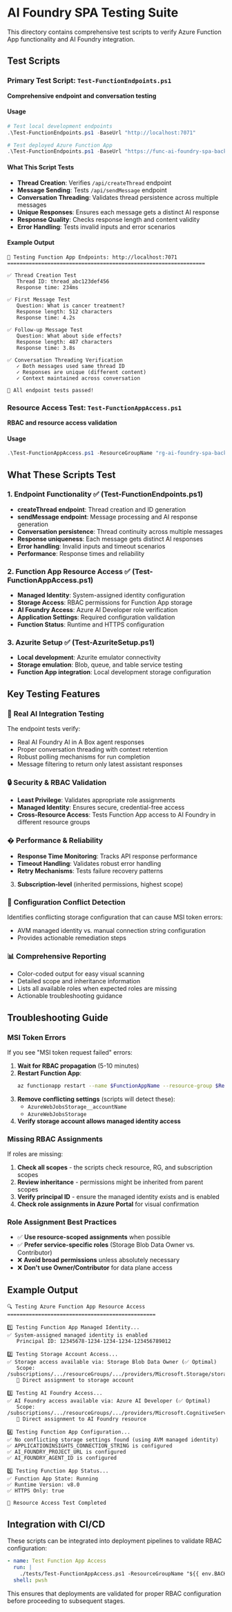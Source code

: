 # AI Foundry SPA Testing Suite

This directory contains comprehensive test scripts to verify Azure Function App functionality and AI Foundry integration.

## Test Scripts

### Primary Test Script: `Test-FunctionEndpoints.ps1`
**Comprehensive endpoint and conversation testing**

#### Usage
```powershell
# Test local development endpoints
.\Test-FunctionEndpoints.ps1 -BaseUrl "http://localhost:7071"

# Test deployed Azure Function App
.\Test-FunctionEndpoints.ps1 -BaseUrl "https://func-ai-foundry-spa-backend-dev-001.azurewebsites.net"
```

#### What This Script Tests
- **Thread Creation**: Verifies `/api/createThread` endpoint
- **Message Sending**: Tests `/api/sendMessage` endpoint
- **Conversation Threading**: Validates thread persistence across multiple messages
- **Unique Responses**: Ensures each message gets a distinct AI response
- **Response Quality**: Checks response length and content validity
- **Error Handling**: Tests invalid inputs and error scenarios

#### Example Output
```
🧪 Testing Function App Endpoints: http://localhost:7071
================================================================

✅ Thread Creation Test
   Thread ID: thread_abc123def456
   Response time: 234ms

✅ First Message Test  
   Question: What is cancer treatment?
   Response length: 512 characters
   Response time: 4.2s

✅ Follow-up Message Test
   Question: What about side effects?
   Response length: 487 characters  
   Response time: 3.8s

✅ Conversation Threading Verification
   ✓ Both messages used same thread ID
   ✓ Responses are unique (different content)
   ✓ Context maintained across conversation

🎉 All endpoint tests passed!
```

### Resource Access Test: `Test-FunctionAppAccess.ps1`
**RBAC and resource access validation**

#### Usage  
```powershell
.\Test-FunctionAppAccess.ps1 -ResourceGroupName "rg-ai-foundry-spa-backend-dev-001" -FunctionAppName "func-ai-foundry-spa-backend-dev-001" -StorageAccountName "stfnbackspa001"
```

## What These Scripts Test

### 1. Endpoint Functionality ✅ (Test-FunctionEndpoints.ps1)
- **createThread endpoint**: Thread creation and ID generation
- **sendMessage endpoint**: Message processing and AI response generation
- **Conversation persistence**: Thread continuity across multiple messages
- **Response uniqueness**: Each message gets distinct AI responses
- **Error handling**: Invalid inputs and timeout scenarios
- **Performance**: Response times and reliability

### 2. Function App Resource Access ✅ (Test-FunctionAppAccess.ps1)
- **Managed Identity**: System-assigned identity configuration
- **Storage Access**: RBAC permissions for Function App storage
- **AI Foundry Access**: Azure AI Developer role verification
- **Application Settings**: Required configuration validation
- **Function Status**: Runtime and HTTPS configuration

### 3. Azurite Setup ✅ (Test-AzuriteSetup.ps1)  
- **Local development**: Azurite emulator connectivity
- **Storage emulation**: Blob, queue, and table service testing
- **Function App integration**: Local development storage configuration

## Key Testing Features

### 🔄 **Real AI Integration Testing**
The endpoint tests verify:
- Real AI Foundry AI in A Box agent responses
- Proper conversation threading with context retention
- Robust polling mechanisms for run completion
- Message filtering to return only latest assistant responses

### 🔒 **Security & RBAC Validation**
- **Least Privilege**: Validates appropriate role assignments
- **Managed Identity**: Ensures secure, credential-free access
- **Cross-Resource Access**: Tests Function App access to AI Foundry in different resource groups

### � **Performance & Reliability**
- **Response Time Monitoring**: Tracks API response performance
- **Timeout Handling**: Validates robust error handling
- **Retry Mechanisms**: Tests failure recovery patterns
3. **Subscription-level** (inherited permissions, highest scope)

### 🧹 **Configuration Conflict Detection**
Identifies conflicting storage configuration that can cause MSI token errors:
- AVM managed identity vs. manual connection string configuration
- Provides actionable remediation steps

### 📊 **Comprehensive Reporting**
- Color-coded output for easy visual scanning
- Detailed scope and inheritance information
- Lists all available roles when expected roles are missing
- Actionable troubleshooting guidance

## Troubleshooting Guide

### MSI Token Errors
If you see "MSI token request failed" errors:

1. **Wait for RBAC propagation** (5-10 minutes)
2. **Restart Function App**:
   ```bash
   az functionapp restart --name $FunctionAppName --resource-group $ResourceGroupName
   ```
3. **Remove conflicting settings** (scripts will detect these):
   - `AzureWebJobsStorage__accountName`
   - `AzureWebJobsStorage`
4. **Verify storage account allows managed identity access**

### Missing RBAC Assignments
If roles are missing:

1. **Check all scopes** - the scripts check resource, RG, and subscription scopes
2. **Review inheritance** - permissions might be inherited from parent scopes
3. **Verify principal ID** - ensure the managed identity exists and is enabled
4. **Check role assignments in Azure Portal** for visual confirmation

### Role Assignment Best Practices
- ✅ **Use resource-scoped assignments** when possible
- ✅ **Prefer service-specific roles** (Storage Blob Data Owner vs. Contributor)
- ❌ **Avoid broad permissions** unless absolutely necessary
- ❌ **Don't use Owner/Contributor** for data plane access

## Example Output

```
🔍 Testing Azure Function App Resource Access
================================================

1️⃣ Testing Function App Managed Identity...
✅ System-assigned managed identity is enabled
   Principal ID: 12345678-1234-1234-1234-123456789012

2️⃣ Testing Storage Account Access...
✅ Storage access available via: Storage Blob Data Owner (✅ Optimal)
   Scope: /subscriptions/.../resourceGroups/.../providers/Microsoft.Storage/storageAccounts/...
   📍 Direct assignment to storage account

3️⃣ Testing AI Foundry Access...
✅ AI Foundry access available via: Azure AI Developer (✅ Optimal)
   Scope: /subscriptions/.../resourceGroups/.../providers/Microsoft.CognitiveServices/accounts/...
   📍 Direct assignment to AI Foundry resource

4️⃣ Testing Function App Configuration...
✅ No conflicting storage settings found (using AVM managed identity)
✅ APPLICATIONINSIGHTS_CONNECTION_STRING is configured
✅ AI_FOUNDRY_PROJECT_URL is configured
✅ AI_FOUNDRY_AGENT_ID is configured

5️⃣ Testing Function App Status...
✅ Function App State: Running
✅ Runtime Version: v8.0
✅ HTTPS Only: true

🏁 Resource Access Test Completed
```

## Integration with CI/CD

These scripts can be integrated into deployment pipelines to validate RBAC configuration:

```yaml
- name: Test Function App Access
  run: |
    ./tests/Test-FunctionAppAccess.ps1 -ResourceGroupName "${{ env.BACKEND_RESOURCE_GROUP }}" -FunctionAppName "${{ env.FUNCTION_APP_NAME }}" -StorageAccountName "${{ env.STORAGE_ACCOUNT_NAME }}" -AIFoundryResourceId "${{ env.AI_FOUNDRY_RESOURCE_ID }}"
  shell: pwsh
```

This ensures that deployments are validated for proper RBAC configuration before proceeding to subsequent stages.
